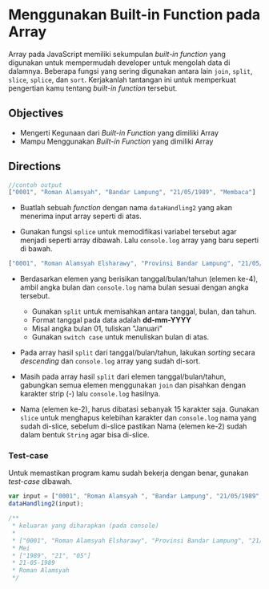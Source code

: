 # Menggunakan Built-in Function pada Array

Array pada JavaScript memiliki sekumpulan *built-in function* yang digunakan untuk mempermudah developer untuk mengolah data di dalamnya. Beberapa fungsi yang sering digunakan antara lain `join`, `split`, `slice`, `splice`, dan `sort`. Kerjakanlah tantangan ini untuk memperkuat pengertian kamu tentang *built-in function* tersebut.

## Objectives

- Mengerti Kegunaan dari *Built-in Function* yang dimiliki Array
- Mampu Menggunakan *Built-in Function* yang dimiliki Array

## Directions

```javascript
//contoh output
["0001", "Roman Alamsyah", "Bandar Lampung", "21/05/1989", "Membaca"]  
```
- Buatlah sebuah _function_ dengan nama `dataHandling2` yang akan menerima input array seperti di atas.

- Gunakan fungsi `splice` untuk memodifikasi variabel tersebut agar menjadi seperti array dibawah. Lalu `console.log` array yang baru seperti di bawah.

```javascript
["0001", "Roman Alamsyah Elsharawy", "Provinsi Bandar Lampung", "21/05/1989", "Pria", "SMA Internasional Metro"]  
```

- Berdasarkan elemen yang berisikan tanggal/bulan/tahun (elemen ke-4), ambil angka bulan dan `console.log` nama bulan sesuai dengan angka tersebut.
    - Gunakan `split` untuk memisahkan antara tanggal, bulan, dan tahun.
    - Format tanggal pada data adalah **dd-mm-YYYY**
    - Misal angka bulan 01, tuliskan "Januari"
    - Gunakan `switch case` untuk menuliskan bulan di atas.

- Pada array hasil `split` dari tanggal/bulan/tahun, lakukan *sorting* secara *descending* dan `console.log` array yang sudah di-sort.

- Masih pada array hasil `split` dari elemen tanggal/bulan/tahun, gabungkan semua elemen menggunakan `join` dan pisahkan dengan karakter strip (-) lalu `console.log` hasilnya.

- Nama (elemen ke-2), harus dibatasi sebanyak 15 karakter saja. Gunakan `slice` untuk menghapus kelebihan karakter dan `console.log` nama yang sudah di-slice, sebelum di-slice pastikan Nama (elemen ke-2) sudah dalam bentuk `String` agar bisa di-slice.

### Test-case

Untuk memastikan program kamu sudah bekerja dengan benar, gunakan *test-case* dibawah.

```javascript
var input = ["0001", "Roman Alamsyah ", "Bandar Lampung", "21/05/1989", "Membaca"];
dataHandling2(input);

/**
 * keluaran yang diharapkan (pada console)
 *
 * ["0001", "Roman Alamsyah Elsharawy", "Provinsi Bandar Lampung", "21/05/1989", "Pria", "SMA Internasional Metro"]
 * Mei
 * ["1989", "21", "05"]
 * 21-05-1989
 * Roman Alamsyah
 */
```
